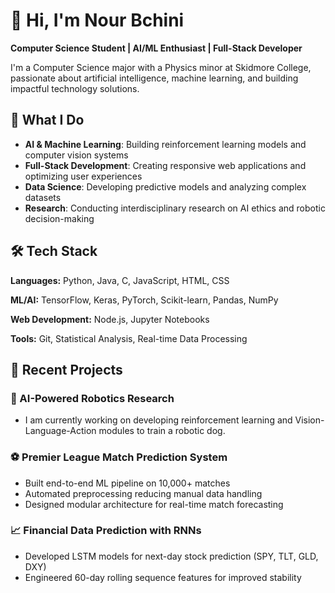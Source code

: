 # 👋 Hi, I'm Nour Bchini

**Computer Science Student | AI/ML Enthusiast | Full-Stack Developer**

I'm a Computer Science major with a Physics minor at Skidmore College, passionate about artificial intelligence, machine learning, and building impactful technology solutions.

## 🚀 What I Do

- **AI & Machine Learning**: Building reinforcement learning models and computer vision systems
- **Full-Stack Development**: Creating responsive web applications and optimizing user experiences
- **Data Science**: Developing predictive models and analyzing complex datasets
- **Research**: Conducting interdisciplinary research on AI ethics and robotic decision-making

## 🛠️ Tech Stack

**Languages:** Python, Java, C, JavaScript, HTML, CSS

**ML/AI:** TensorFlow, Keras, PyTorch, Scikit-learn, Pandas, NumPy

**Web Development:** Node.js, Jupyter Notebooks

**Tools:** Git, Statistical Analysis, Real-time Data Processing

## 🎯 Recent Projects

### 🤖 AI-Powered Robotics Research
- I am currently working on developing reinforcement learning and Vision-Language-Action modules to train a robotic dog.

### ⚽ Premier League Match Prediction System
- Built end-to-end ML pipeline on 10,000+ matches 
- Automated preprocessing reducing manual data handling 
- Designed modular architecture for real-time match forecasting

### 📈 Financial Data Prediction with RNNs
- Developed LSTM models for next-day stock prediction (SPY, TLT, GLD, DXY)
- Engineered 60-day rolling sequence features for improved stability




